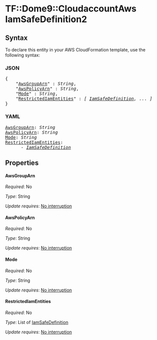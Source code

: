 # TF::Dome9::CloudaccountAws IamSafeDefinition2

## Syntax

To declare this entity in your AWS CloudFormation template, use the following syntax:

### JSON

<pre>
{
    "<a href="#awsgrouparn" title="AwsGroupArn">AwsGroupArn</a>" : <i>String</i>,
    "<a href="#awspolicyarn" title="AwsPolicyArn">AwsPolicyArn</a>" : <i>String</i>,
    "<a href="#mode" title="Mode">Mode</a>" : <i>String</i>,
    "<a href="#restrictediamentities" title="RestrictedIamEntities">RestrictedIamEntities</a>" : <i>[ <a href="iamsafedefinition.md">IamSafeDefinition</a>, ... ]</i>
}
</pre>

### YAML

<pre>
<a href="#awsgrouparn" title="AwsGroupArn">AwsGroupArn</a>: <i>String</i>
<a href="#awspolicyarn" title="AwsPolicyArn">AwsPolicyArn</a>: <i>String</i>
<a href="#mode" title="Mode">Mode</a>: <i>String</i>
<a href="#restrictediamentities" title="RestrictedIamEntities">RestrictedIamEntities</a>: <i>
      - <a href="iamsafedefinition.md">IamSafeDefinition</a></i>
</pre>

## Properties

#### AwsGroupArn

_Required_: No

_Type_: String

_Update requires_: [No interruption](https://docs.aws.amazon.com/AWSCloudFormation/latest/UserGuide/using-cfn-updating-stacks-update-behaviors.html#update-no-interrupt)

#### AwsPolicyArn

_Required_: No

_Type_: String

_Update requires_: [No interruption](https://docs.aws.amazon.com/AWSCloudFormation/latest/UserGuide/using-cfn-updating-stacks-update-behaviors.html#update-no-interrupt)

#### Mode

_Required_: No

_Type_: String

_Update requires_: [No interruption](https://docs.aws.amazon.com/AWSCloudFormation/latest/UserGuide/using-cfn-updating-stacks-update-behaviors.html#update-no-interrupt)

#### RestrictedIamEntities

_Required_: No

_Type_: List of <a href="iamsafedefinition.md">IamSafeDefinition</a>

_Update requires_: [No interruption](https://docs.aws.amazon.com/AWSCloudFormation/latest/UserGuide/using-cfn-updating-stacks-update-behaviors.html#update-no-interrupt)

